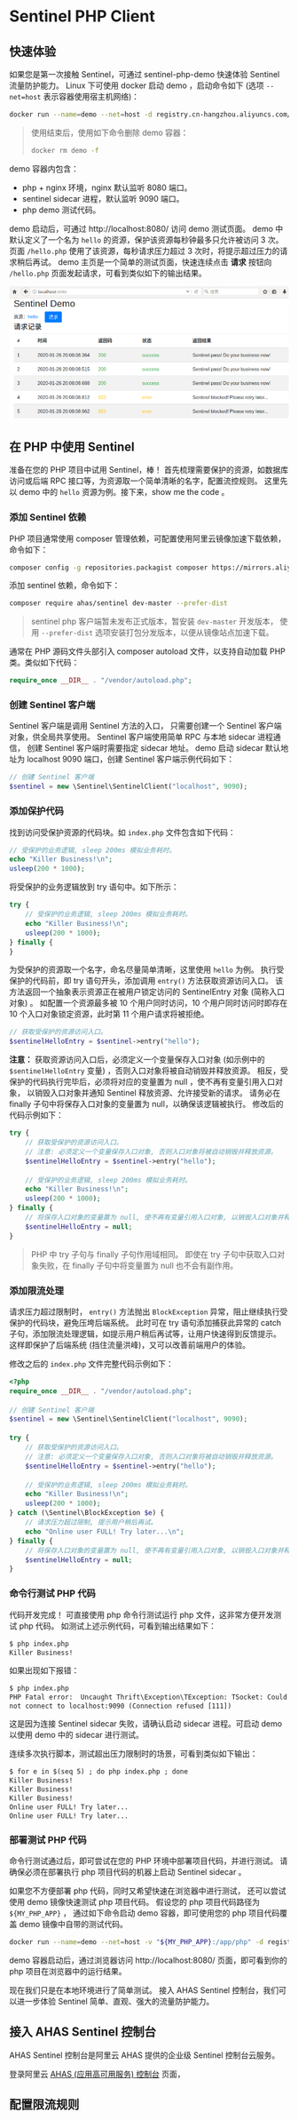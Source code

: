 Sentinel PHP Client
===

## 快速体验

如果您是第一次接触 Sentinel，可通过 sentinel-php-demo 快速体验 Sentinel 流量防护能力。
Linux 下可使用 docker 启动 demo ，启动命令如下 (选项 `--net=host` 表示容器使用宿主机网络)：

```sh
docker run --name=demo --net=host -d registry.cn-hangzhou.aliyuncs.com/ahas/sentinel-php-demo
```

>使用结束后，使用如下命令删除 demo 容器：
>
>```sh
>docker rm demo -f
>```

demo 容器内包含：

* php + nginx 环境，nginx 默认监听 8080 端口。
* sentinel sidecar 进程，默认监听 9090 端口。
* php demo 测试代码。

demo 启动后，可通过 http://localhost:8080/ 访问 demo 测试页面。
demo 中默认定义了一个名为 `hello` 的资源，保护该资源每秒钟最多只允许被访问 3 次。
页面 `/hello.php` 使用了该资源，每秒请求压力超过 3 次时，将提示超过压力的请求稍后再试。
demo 主页是一个简单的测试页面，快速连续点击 **请求** 按钮向 `/hello.php` 页面发起请求，可看到类似如下的输出结果。

![demo](demo/demo.png)

## 在 PHP 中使用 Sentinel

准备在您的 PHP 项目中试用 Sentinel，棒！
首先梳理需要保护的资源，如数据库访问或后端 RPC 接口等，为资源取一个简单清晰的名字，配置流控规则。
这里先以 demo 中的 `hello` 资源为例。接下来，show me the code 。

### 添加 Sentinel 依赖

PHP 项目通常使用 composer 管理依赖，可配置使用阿里云镜像加速下载依赖，命令如下：

```sh
composer config -g repositories.packagist composer https://mirrors.aliyun.com/composer/
```

添加 sentinel 依赖，命令如下：

```sh
composer require ahas/sentinel dev-master --prefer-dist
```

>sentinel php 客户端暂未发布正式版本，暂安装 `dev-master` 开发版本，
>使用 `--prefer-dist` 选项安装打包分发版本，以便从镜像站点加速下载。

通常在 PHP 源码文件头部引入 composer autoload 文件，以支持自动加载 PHP 类。类似如下代码：

```php
require_once __DIR__ . "/vendor/autoload.php";
```

### 创建 Sentinel 客户端

Sentinel 客户端是调用 Sentinel 方法的入口，
只需要创建一个 Sentinel 客户端对象，供全局共享使用。
Sentinel 客户端使用简单 RPC 与本地 sidecar 进程通信，
创建 Sentinel 客户端时需要指定 sidecar 地址。
demo 启动 sidecar 默认地址为 localhost 9090 端口，创建 Sentinel 客户端示例代码如下：

```php
// 创建 Sentinel 客户端
$sentinel = new \Sentinel\SentinelClient("localhost", 9090);
```

### 添加保护代码

找到访问受保护资源的代码块。如 `index.php` 文件包含如下代码：

```php
// 受保护的业务逻辑, sleep 200ms 模拟业务耗时。
echo "Killer Business!\n";
usleep(200 * 1000);
```

将受保护的业务逻辑放到 try 语句中。如下所示：

```php
try {
	// 受保护的业务逻辑, sleep 200ms 模拟业务耗时。
	echo "Killer Business!\n";
	usleep(200 * 1000);
} finally {
}
```

为受保护的资源取一个名字，命名尽量简单清晰，这里使用 `hello` 为例。
执行受保护的代码前，即 try 语句开头，添加调用 `entry()` 方法获取资源访问入口。
该方法返回一个抽象表示资源正在被用户锁定访问的 SentinelEntry 对象 (简称入口对象) 。
如配置一个资源最多被 10 个用户同时访问，10 个用户同时访问时即存在 10 个入口对象锁定资源，此时第 11 个用户请求将被拒绝。

```php
// 获取受保护的资源访问入口。
$sentinelHelloEntry = $sentinel->entry("hello");
```

**注意：** 获取资源访问入口后，必须定义一个变量保存入口对象 (如示例中的 `$sentinelHelloEntry` 变量) ，否则入口对象将被自动销毁并释放资源。
相反，受保护的代码执行完毕后，必须将对应的变量置为 null ，使不再有变量引用入口对象，
以销毁入口对象并通知 Sentinel 释放资源、允许接受新的请求。
请务必在 finally 子句中将保存入口对象的变量置为 null，以确保该逻辑被执行。
修改后的代码示例如下：

```php
try {
	// 获取受保护的资源访问入口。
	// 注意: 必须定义一个变量保存入口对象, 否则入口对象将被自动销毁并释放资源。
	$sentinelHelloEntry = $sentinel->entry("hello");

	// 受保护的业务逻辑, sleep 200ms 模拟业务耗时。
	echo "Killer Business!\n";
	usleep(200 * 1000);
} finally {
    // 将保存入口对象的变量置为 null, 使不再有变量引用入口对象, 以销毁入口对象并释放资源。
    $sentinelHelloEntry = null;
}
```

>PHP 中 try 子句与 finally 子句作用域相同。
>即使在 try 子句中获取入口对象失败，在 finally 子句中将变量置为 null 也不会有副作用。

### 添加限流处理

请求压力超过限制时， `entry()` 方法抛出 `BlockException` 异常，阻止继续执行受保护的代码块，避免压垮后端系统。
此时可在 try 语句添加捕获此异常的 catch 子句，添加限流处理逻辑，如提示用户稍后再试等，让用户快速得到反馈提示。
这样即保护了后端系统 (挡住流量洪峰)，又可以改善前端用户的体验。

修改之后的 `index.php` 文件完整代码示例如下：

```php
<?php
require_once __DIR__ . "/vendor/autoload.php";

// 创建 Sentinel 客户端
$sentinel = new \Sentinel\SentinelClient("localhost", 9090);

try {
	// 获取受保护的资源访问入口。
	// 注意: 必须定义一个变量保存入口对象, 否则入口对象将被自动销毁并释放资源。
	$sentinelHelloEntry = $sentinel->entry("hello");

	// 受保护的业务逻辑, sleep 200ms 模拟业务耗时。
	echo "Killer Business!\n";
	usleep(200 * 1000);
} catch (\Sentinel\BlockException $e) {
	// 请求压力超过限制, 提示用户稍后再试。
	echo "Online user FULL! Try later...\n";
} finally {
    // 将保存入口对象的变量置为 null, 使不再有变量引用入口对象, 以销毁入口对象并释放资源。
    $sentinelHelloEntry = null;
}
```

### 命令行测试 PHP 代码

代码开发完成！
可直接使用 php 命令行测试运行 php 文件，这非常方便开发测试 php 代码。
如测试上述示例代码，可看到输出结果如下：

```text
$ php index.php 
Killer Business!
```

如果出现如下报错：

```text
$ php index.php 
PHP Fatal error:  Uncaught Thrift\Exception\TException: TSocket: Could not connect to localhost:9090 (Connection refused [111])
```

这是因为连接 Sentinel sidecar 失败，请确认启动 sidecar 进程。可启动 demo 以使用 demo 中的 sidecar 进行测试。

连续多次执行脚本，测试超出压力限制时的场景，可看到类似如下输出：

```text
$ for e in $(seq 5) ; do php index.php ; done
Killer Business!
Killer Business!
Killer Business!
Online user FULL! Try later...
Online user FULL! Try later...
```

### 部署测试 PHP 代码

命令行测试通过后，即可尝试在您的 PHP 环境中部署项目代码，并进行测试。
请确保必须在部署执行 php 项目代码的机器上启动 Sentinel sidecar 。

如果您不方便部署 php 代码，同时又希望快速在浏览器中进行测试，
还可以尝试使用 demo 镜像快速测试 php 项目代码。
假设您的 php 项目代码路径为 `${MY_PHP_APP}` ，
通过如下命令启动 demo 容器，即可使用您的 php 项目代码覆盖 demo 镜像中自带的测试代码。

```sh
docker run --name=demo --net=host -v "${MY_PHP_APP}:/app/php" -d registry.cn-hangzhou.aliyuncs.com/ahas/sentinel-php-demo
```

demo 容器启动后，通过浏览器访问 http://localhost:8080/ 页面，即可看到你的 php 项目在浏览器中的运行结果。

现在我们只是在本地环境进行了简单测试。
接入 AHAS Sentinel 控制台，我们可以进一步体验 Sentinel 简单、直观、强大的流量防护能力。

## 接入 AHAS Sentinel 控制台

AHAS Sentinel 控制台是阿里云 AHAS  提供的企业级 Sentinel 控制台云服务。

登录阿里云 [AHAS (应用高可用服务) 控制台](https://ahas.console.aliyun.com/) 页面，



## 配置限流规则
